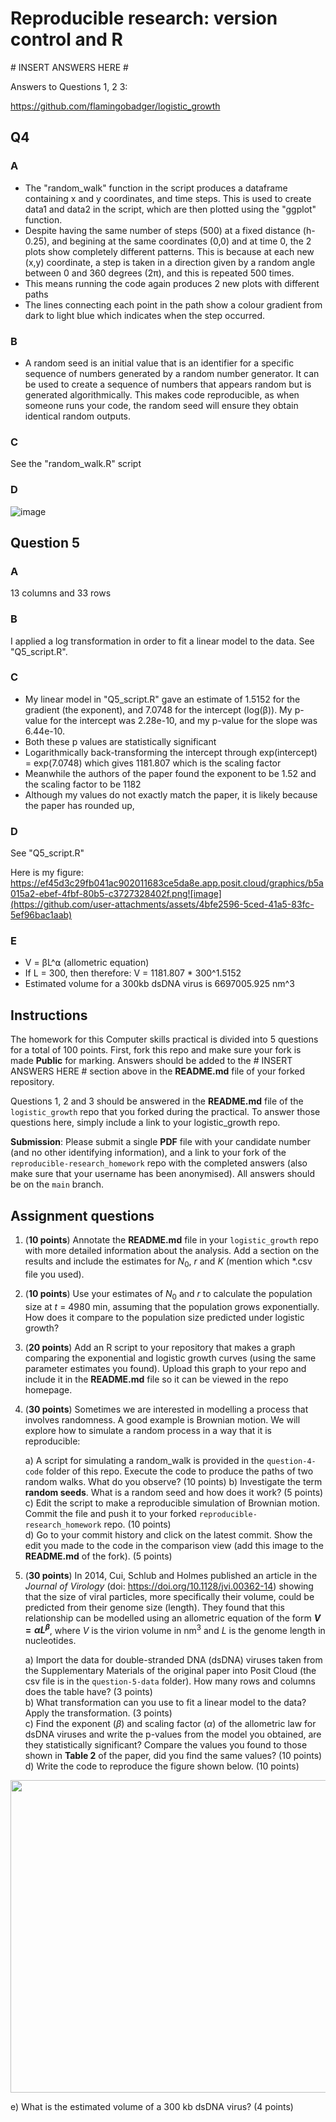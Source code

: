 # Reproducible research: version control and R

\# INSERT ANSWERS HERE #

Answers to Questions 1, 2 3: 

https://github.com/flamingobadger/logistic_growth

## Q4

### A
* The "random_walk" function in the script produces a dataframe containing x and y coordinates, and time steps. This is used to create data1 and data2 in the script, which are then plotted using the "ggplot" function.
* Despite having the same number of steps (500) at a fixed distance (h-0.25), and begining at the same coordinates (0,0) and at time 0, the 2 plots show completely different patterns. This is because at each new (x,y) coordinate, a step is taken in a direction given by a random angle between 0 and 360 degrees (2π), and this is repeated 500 times.
* This means running the code again produces 2 new plots with different paths
* The lines connecting each point in the path show a colour gradient from dark to light blue which indicates when the step occurred.

### B
* A random seed is an initial value that is an identifier for a specific sequence of numbers generated by a random number generator. It can be used to create a sequence of numbers that appears random but is generated algorithmically. This makes code reproducible, as when someone runs your code, the random seed will ensure they obtain identical random outputs.

### C

See the "random_walk.R" script

### D

![image](https://github.com/user-attachments/assets/1bcc8b49-56e1-41c6-bd5e-7f2e735c9e39)

## Question 5

### A

13 columns and 33 rows

### B

I applied a log transformation in order to fit a linear model to the data. See "Q5_script.R".

### C

* My linear model in "Q5_script.R" gave an estimate of 1.5152 for the gradient (the exponent), and 7.0748 for the intercept (log(β)). My p-value for the intercept was 2.28e-10, and my p-value for the slope was 6.44e-10.
* Both these p values are statistically significant
* Logarithmically back-transforming the intercept through exp(intercept) = exp(7.0748) which gives 1181.807 which is the scaling factor
* Meanwhile the authors of the paper found the exponent to be 1.52 and the scaling factor to be 1182 
* Although my values do not exactly match the paper, it is likely because the paper has rounded up, 

### D

See "Q5_script.R"

Here is my figure:
https://ef45d3c29fb041ac902011683ce5da8e.app.posit.cloud/graphics/b5a015a2-ebef-4fbf-80b5-c3727328402f.png![image](https://github.com/user-attachments/assets/4bfe2596-5ced-41a5-83fc-5ef96bac1aab)

### E

* V = βL^⍺ (allometric equation)
* If L = 300, then therefore: V = 1181.807 * 300^1.5152
* Estimated volume for a 300kb dsDNA virus is 6697005.925 nm^3

## Instructions

The homework for this Computer skills practical is divided into 5 questions for a total of 100 points. First, fork this repo and make sure your fork is made **Public** for marking. Answers should be added to the # INSERT ANSWERS HERE # section above in the **README.md** file of your forked repository.

Questions 1, 2 and 3 should be answered in the **README.md** file of the `logistic_growth` repo that you forked during the practical. To answer those questions here, simply include a link to your logistic_growth repo.

**Submission**: Please submit a single **PDF** file with your candidate number (and no other identifying information), and a link to your fork of the `reproducible-research_homework` repo with the completed answers (also make sure that your username has been anonymised). All answers should be on the `main` branch.

## Assignment questions 

1) (**10 points**) Annotate the **README.md** file in your `logistic_growth` repo with more detailed information about the analysis. Add a section on the results and include the estimates for $N_0$, $r$ and $K$ (mention which *.csv file you used).
   
2) (**10 points**) Use your estimates of $N_0$ and $r$ to calculate the population size at $t$ = 4980 min, assuming that the population grows exponentially. How does it compare to the population size predicted under logistic growth? 

3) (**20 points**) Add an R script to your repository that makes a graph comparing the exponential and logistic growth curves (using the same parameter estimates you found). Upload this graph to your repo and include it in the **README.md** file so it can be viewed in the repo homepage.
   
4) (**30 points**) Sometimes we are interested in modelling a process that involves randomness. A good example is Brownian motion. We will explore how to simulate a random process in a way that it is reproducible:

   a) A script for simulating a random_walk is provided in the `question-4-code` folder of this repo. Execute the code to produce the paths of two random walks. What do you observe? (10 points)
   b) Investigate the term **random seeds**. What is a random seed and how does it work? (5 points) \
   c) Edit the script to make a reproducible simulation of Brownian motion. Commit the file and push it to your forked `reproducible-research_homework` repo. (10 points) \
   d) Go to your commit history and click on the latest commit. Show the edit you made to the code in the comparison view (add this image to the **README.md** of the fork). (5 points) 

6) (**30 points**) In 2014, Cui, Schlub and Holmes published an article in the *Journal of Virology* (doi: https://doi.org/10.1128/jvi.00362-14) showing that the size of viral particles, more specifically their volume, could be predicted from their genome size (length). They found that this relationship can be modelled using an allometric equation of the form **$`V = \alpha L^{\beta}`$**, where $`V`$ is the virion volume in nm<sup>3</sup> and $`L`$ is the genome length in nucleotides.

   a) Import the data for double-stranded DNA (dsDNA) viruses taken from the Supplementary Materials of the original paper into Posit Cloud (the csv file is in the `question-5-data` folder). How many rows and columns does the table have? (3 points)\
   b) What transformation can you use to fit a linear model to the data? Apply the transformation. (3 points) \
   c) Find the exponent ($\beta$) and scaling factor ($\alpha$) of the allometric law for dsDNA viruses and write the p-values from the model you obtained, are they statistically significant? Compare the values you found to those shown in **Table 2** of the paper, did you find the same values? (10 points) \
   d) Write the code to reproduce the figure shown below. (10 points) 

  <p align="center">
     <img src="https://github.com/josegabrielnb/reproducible-research_homework/blob/main/question-5-data/allometric_scaling.png" width="600" height="500">
  </p>

  e) What is the estimated volume of a 300 kb dsDNA virus? (4 points) 
